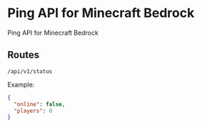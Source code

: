 # Ping API for Minecraft Bedrock

Ping API for Minecraft Bedrock

## Routes

`/api/v1/status`

Example:

```json
{
  "online": false,
  "players": 0
}
```
